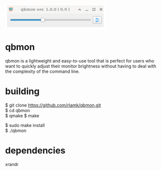 ![My Image](imgs/screenshot.png )

# qbmon
qbmon is a lightweight and easy-to-use tool that is perfect for users who want to quickly adjust their monitor brightness without having to deal with the complexity of the command line.

# building 
$ git clone https://github.com/rlamk/qbmon.git  
$ cd qbmon  
$ qmake 
$ make  

$ sudo make install  
$ ./qbmon  

# dependencies
xrandr
